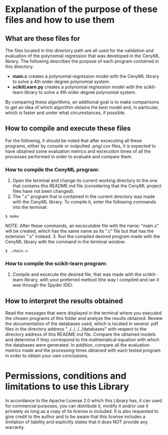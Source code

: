 
# Explanation of the purpose of these files and how to use them
  
## What are these files for
The files located in this directory path are all used for the validation and evaluation of the polynomial regression that was developed in the CenyML library. The following describes the purpose of each program contained in this directory:

- **main.c** creates a polynomial regression model with the CenyML library to solve a 4th order degree polynomial system.
- **scikitLearn.py** creates a polynomial regression model with the scikit-learn library to solve a 4th order degree polynomial system.

By comparing these algorithms, an additional goal is to make comparisons to get an idea of which algorithm obtains the best model and, in particular, which is faster and under what circumstances, if possible.

## How to compile and execute these files
For the following, it should be noted that after excecuting all these programs, either by console or outputted .png/.csv files, it is expected to have obtained some evaluation metrics and excecution times of all the processes performed in order to evaluate and compare them.

### How to compile the CenyML program:
1. Open the terminal and change its current working directory to the one that contains this README.md file (considering that the CenyML project files have not been changed).
2. The ".c" program that is contained in the current directory was made with the CenyML library. To compile it, enter the following commands into the terminal:
```console
$ make
```
NOTE: After these commands, an excecutable file with the name: "main.x" will be created, which has the same name as its ".c" file but that has the extension ".x" instead.
3. Run the compiled desired program made with the CenyML library with the command in the terminal window:
```console
$ ./main.x
```

### How to compile the scikit-learn program:
1. Compile and excecute the desired file, that was made with the scitkit-learn library, with your preferred method (the way I compiled and ran it was through the Spyder IDE).

## How to interpret the results obtained
Read the messages that were displayed in the terminal where you executed the chosen programs of this folder and analyze the results obtained. Review the documentation of the databases used, which is located in several .pdf files in the directory address "../../../../databases" with respect to the directory address of this README.md file. Compare the obtained models and determine if they correspond to the mathematical equation with which the databases were generated. In addition, compare all the evaluation metrics made and the processing times obtained with each tested program in order to obtain your own conclusions.

# Permissions, conditions and limitations to use this Library  
In accordance to the Apache License 2.0 which this Library has, it can used for commercial purposes, you can distribute it, modify it and/or use it privately as long as a copy of its license is included. It is also requested to give credit to the author and to be aware that this license includes a limitation of liability and explicitly states that it does NOT provide any warranty.
